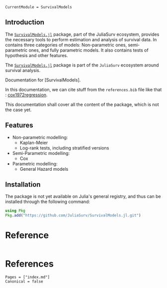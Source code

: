 ```@meta
CurrentModule = SurvivalModels
```

## Introduction

The [`SurvivalModels.jl`](https://github.com/JuliaSurv/SurvivalModels.jl) package, part of the JuliaSurv ecosystem, provides the necessary tools to perform estimation and analysis of survival data. In contains three categories of models: Non-parametric ones, semi-parametric ones, and fully parametric models. It also contains tests of hypothesis and other features. 

The [`SurvivalModels.jl`](https://github.com/JuliaSurv/SurvivalModels.jl) package is part of the `JuliaSurv` ecosystem around survival analysis. 


Documentation for [SurvivalModels].

In this documentation, we can cite stuff from the `references.bib` file like that : [cox1972regression](@cite). 

This documentation shall cover all the content of the package, which is not the case yet. 


## Features

* Non-parametric modelling: 
    * Kaplan-Meier
    * Log-rank tests, including stratified versions 
* Semi-Parametric modelling: 
    * Cox
* Parametric modelling: 
    * General Hazard models

## Installation

The package is not yet available on Julia's general registry, and thus can be installed through the following command:

```julia
using Pkg
Pkg.add("https://github.com/JuliaSurv/SurvivalModels.jl.git")
```



# Reference

```@index
```

# References

```@bibliography
Pages = ["index.md"]
Canonical = false
```